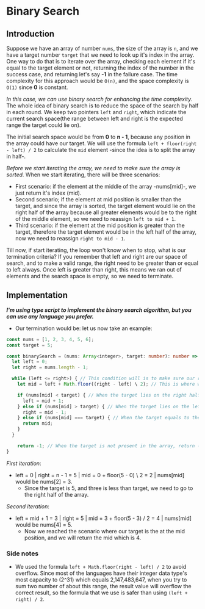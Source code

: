 # Binary Search

## Introduction

Suppose we have an array of number `nums`, the size of the array is `n`, and we have a target number `target` that we need to look up it's index in the array. One way to do that is to iterate over the array, checking each element if it's equal to the target element or not, returning the index of the number in the success case, and returning let's say **-1** in the failure case. The time complexity for this approach would be `O(n)`, and the space complexity is `O(1)` since **0** is constant.

*In this case, we can use binary search for enhancing the time complexity*.
The whole idea of binary search is to reduce the space of the search by half in each round. We keep two pointers `left` and `right`, which indicate the current search space(the range between left and right is the expected range the target could lie on).

The initial search space would be from **0** to **n - 1**, because any position in the array could have our target. We will use the formula `left + floor(right - left) / 2` to calculate the `mid` element -since the idea is to split the array in half-.

*Before we start iterating the array, we need to make sure the array is sorted.*
When we start iterating, there will be three scenarios:

- First scenario: if the element at the middle of the array -nums[mid]-, we just return it's index (mid).
- Second scenario; if the element at mid position is smaller than the target, and since the array is sorted, the target element would lie on the right half of the array because all greater elements would be to the right of the middle element, so we need to reassign `left to mid + 1`.
- Third scenario: if the element at the mid position is greater than the target, therefore the target element would be in the left half of the array, now we need to reassign `right to mid - 1`.

Till now, if start iterating, the loop won't know when to stop, what is our termination criteria? If you remember that left and right are our space of search, and to make a valid range, the right need to be greater than or equal to left always. Once left is greater than right, this means we ran out of elements and the search space is empty, so we need to terminate.

## Implementation

***I'm using type script to implement the binary search algorithm, but you can use any language you prefer.***

- Our termination would be:
let us now take an example:

```typescript
const nums = [1, 2, 3, 4, 5, 6];
const target = 5;

const binarySearch = (nums: Array<integer>, target: number): number => {
  let left = 0;
  let right = nums.length - 1;

  while (left <= right>) { // This condition will is to make sure our range of elements actually has elements.
    let mid = left + Math.floor((right - left) \ 2); // This is where we calculate our mid index.

    if (nums[mid] < target) { // When the target lies on the right half of the array.
      left = mid + 1;
    } else if (nums[mid] > target) { // When the target lies on the left half of the array.
      right = mid - 1;
    } else if (nums[mid] === target) { // When the target equals to the element in the mid position, return it is index.
      return mid;
    }
  }

    return -1; // When the target is not present in the array, return -1;
}
```

*First iteration*:

- left = 0 | right = n - 1 = 5 | mid = 0 + floor(5 - 0) \ 2 = 2 | nums[mid] would be nums[2] = 3.
  - Since the target is 5, and three is less than target, we need to go to the right half of the array.

*Second iteration*:

- left = mid + 1 = 3 | right = 5 | mid = 3 + floor(5 - 3) / 2 = 4 | nums[mid] would be nums[4] = 5.
  - Now we reached the scenario where our target is the at the mid position, and we will return the mid which is 4.

### Side notes

- We used the formula `left + Math.floor(right - left) / 2` to avoid overflow. Since most of the languages have their integer data type's most capacity to (2^31) which equals 2,147,483,647, when you try to sum two number of about this range, the result value will overflow the correct result, so the formula that we use is safer than using `(left + right) / 2`.
